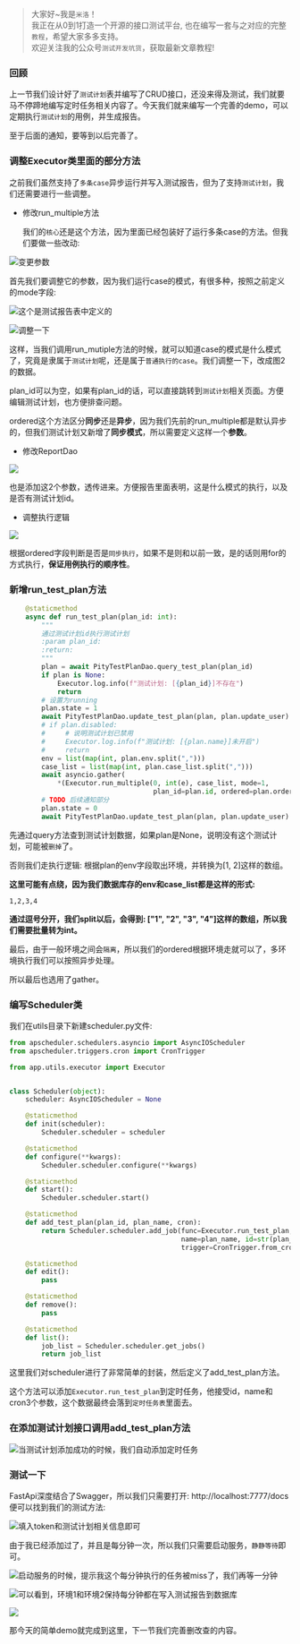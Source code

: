 > 大家好~我是`米洛`！<br/>
我正在从0到1打造一个开源的接口测试平台, 也在编写一套与之对应的完整`教程`，希望大家多多支持。<br/>
欢迎关注我的公众号`测试开发坑货`，获取最新文章教程! 

### 回顾

  上一节我们设计好了`测试计划`表并编写了CRUD接口，还没来得及测试，我们就要马不停蹄地编写定时任务相关内容了。今天我们就来编写一个完善的demo，可以定期执行`测试计划`的用例，并生成报告。
  
  至于后面的通知，要等到以后完善了。
  
### 调整Executor类里面的部分方法

  之前我们虽然支持了`多条case`异步运行并写入测试报告，但为了支持`测试计划`，我们还需要进行一些调整。
  
- 修改run_multiple方法

  我们的`核心`还是这个方法，因为里面已经包装好了运行多条case的方法。但我们要做一些改动:
  
![变更参数](https://static.pity.fun/picture/2021-10-31/1635672743576-image.png)

  首先我们要调整它的参数，因为我们运行case的模式，有很多种，按照之前定义的mode字段:
  
![这个是测试报告表中定义的](https://static.pity.fun/picture/2021-10-31/1635672799093-image.png)

![调整一下](https://static.pity.fun/picture/2021-10-31/1635672958819-image.png)

  这样，当我们调用run_mutiple方法的时候，就可以知道case的模式是什么模式了，究竟是隶属于`测试计划`呢，还是属于`普通执行的case`。我们调整一下，改成图2的数据。
  
 plan_id可以为空，如果有plan_id的话，可以直接跳转到`测试计划`相关页面。方便编辑测试计划，也方便排查问题。

  ordered这个方法区分**同步**还是**异步**，因为我们先前的run_multiple都是默认异步的，但我们测试计划又新增了**同步模式**，所以需要定义这样一个**参数**。
  
- 修改ReportDao

![](https://static.pity.fun/picture/2021-10-31/1635673135314-image.png)

  也是添加这2个参数，透传进来。方便报告里面表明，这是什么模式的执行，以及是否有测试计划id。
  
- 调整执行逻辑

![](https://static.pity.fun/picture/2021-10-31/1635673219635-image.png)

  根据ordered字段判断是否是`同步执行`，如果不是则和以前一致，是的话则用for的方式执行，**保证用例执行的顺序性**。
  
### 新增run_test_plan方法

```python
    @staticmethod
    async def run_test_plan(plan_id: int):
        """
        通过测试计划id执行测试计划
        :param plan_id:
        :return:
        """
        plan = await PityTestPlanDao.query_test_plan(plan_id)
        if plan is None:
            Executor.log.info(f"测试计划: [{plan_id}]不存在")
            return
        # 设置为running
        plan.state = 1
        await PityTestPlanDao.update_test_plan(plan, plan.update_user)
        # if plan.disabled:
        #     # 说明测试计划已禁用
        #     Executor.log.info(f"测试计划: [{plan.name}]未开启")
        #     return
        env = list(map(int, plan.env.split(",")))
        case_list = list(map(int, plan.case_list.split(",")))
        await asyncio.gather(
            *(Executor.run_multiple(0, int(e), case_list, mode=1,
                                    plan_id=plan.id, ordered=plan.ordered) for e in env))
        # TODO 后续通知部分
        plan.state = 0
        await PityTestPlanDao.update_test_plan(plan, plan.update_user)
```

  先通过query方法查到测试计划数据，如果plan是None，说明没有这个测试计划，可能被`删掉`了。
  
  否则我们走执行逻辑: 根据plan的env字段取出环境，并转换为[1, 2]这样的数组。
  
  **这里可能有点绕，因为我们数据库存的env和case_list都是这样的形式:**

  `1,2,3,4`
  
  **通过逗号分开，我们split以后，会得到: ["1", "2", "3", "4"]这样的数组，所以我们需要批量转为int。**
  
  最后，由于一般环境之间会`隔离`，所以我们的ordered根据环境走就可以了，多环境执行我们可以按照异步处理。
  
  所以最后也选用了gather。

### 编写Scheduler类

  我们在utils目录下新建scheduler.py文件:
  
```python
from apscheduler.schedulers.asyncio import AsyncIOScheduler
from apscheduler.triggers.cron import CronTrigger

from app.utils.executor import Executor


class Scheduler(object):
    scheduler: AsyncIOScheduler = None

    @staticmethod
    def init(scheduler):
        Scheduler.scheduler = scheduler

    @staticmethod
    def configure(**kwargs):
        Scheduler.scheduler.configure(**kwargs)

    @staticmethod
    def start():
        Scheduler.scheduler.start()

    @staticmethod
    def add_test_plan(plan_id, plan_name, cron):
        return Scheduler.scheduler.add_job(func=Executor.run_test_plan, args=(plan_id,),
                                           name=plan_name, id=str(plan_id),
                                           trigger=CronTrigger.from_crontab(cron))

    @staticmethod
    def edit():
        pass

    @staticmethod
    def remove():
        pass

    @staticmethod
    def list():
        job_list = Scheduler.scheduler.get_jobs()
        return job_list
```

  这里我们对scheduler进行了非常简单的封装，然后定义了add_test_plan方法。
  
  这个方法可以添加`Executor.run_test_plan`到定时任务，他接受id，name和cron3个参数，这个数据最终会落到`定时任务表`里面去。
  
### 在添加测试计划接口调用add_test_plan方法

![当测试计划添加成功的时候，我们自动添加定时任务](https://static.pity.fun/picture/2021-10-31/1635675788299-image.png)

### 测试一下

  FastApi深度结合了Swagger，所以我们只需要打开: http://localhost:7777/docs便可以找到我们的测试方法:
  
![填入token和测试计划相关信息即可](https://static.pity.fun/picture/2021-10-31/1635675894577-image.png)

  由于我已经添加过了，并且是每分钟一次，所以我们只需要启动服务，`静静等待`即可。
  
![启动服务的时候，提示我这个每分钟执行的任务被miss了，我们再等一分钟](https://static.pity.fun/picture/2021-10-31/1635675952044-image.png)


![可以看到，环境1和环境2保持每分钟都在写入测试报告到数据库](https://static.pity.fun/picture/2021-10-31/1635676129574-image.png)

![](https://static.pity.fun/picture/2021-10-31/1635676564895-image.png)


  那今天的简单demo就完成到这里，下一节我们完善删改查的内容。
  